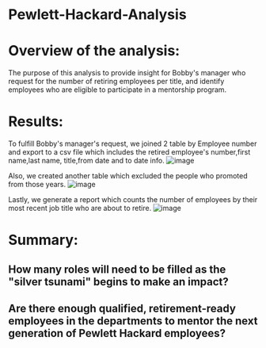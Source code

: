 # Pewlett-Hackard-Analysis

# Overview of the analysis:
The purpose of this analysis to provide insight for Bobby's manager who request for the number of retiring employees per title, and identify employees who are eligible to participate in a mentorship program.

# Results: 
To fulfill Bobby's manager's request, we joined 2 table by Employee number and export to a csv file which includes the retired employee's number,first name,last name, title,from date and to date info. 
![image](https://user-images.githubusercontent.com/109333158/202957071-30a8ada8-574f-464d-9997-38f775536e6f.png)

Also, we created another table which excluded the people who promoted from those years.
![image](https://user-images.githubusercontent.com/109333158/202956313-68b7f236-84b5-4cc6-9a75-ee1ae58994c6.png)

Lastly, we generate a report which counts the number of employees by their most recent job title who are about to retire.
![image](https://user-images.githubusercontent.com/109333158/202956507-d57b72fe-bbd2-4247-8c61-bce580ce240d.png)

# Summary:
## How many roles will need to be filled as the "silver tsunami" begins to make an impact?

## Are there enough qualified, retirement-ready employees in the departments to mentor the next generation of Pewlett Hackard employees?
